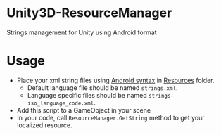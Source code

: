 # Unity3D-ResourceManager
Strings management for Unity using Android format

# Usage

* Place your xml string files using [Android syntax](http://developer.android.com/intl/es/guide/topics/resources/string-resource.html) in [Resources](http://wiki.unity3d.com/index.php/Special_Folder_Names_in_your_Assets_Folder#.22Resources.22) folder. 
  * Default language file should be named `strings.xml`. 
  * Language specific files should be named `strings-iso_language_code.xml`. 
* Add this script to a GameObject in your scene
* In your code, call `ResourceManager.GetString` method to get your localized resource.
